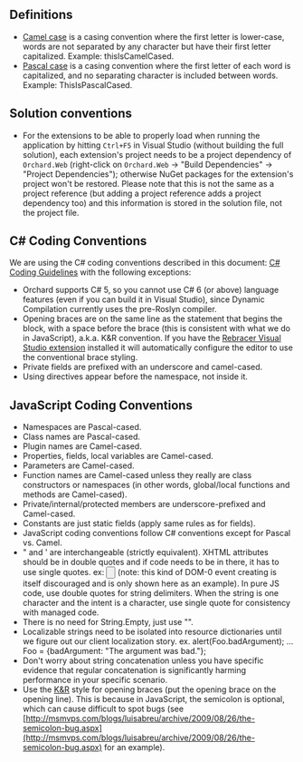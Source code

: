 

## Definitions
* [Camel case](http://en.wikipedia.org/wiki/CamelCase) is a casing convention where the first letter is lower-case, words are not separated by any character but have their first letter capitalized. Example: thisIsCamelCased.
* [Pascal case](http://c2.com/cgi/wiki?PascalCase) is a casing convention where the first letter of each word is capitalized, and no separating character is included between words. Example: ThisIsPascalCased.

## Solution conventions

* For the extensions to be able to properly load when running the application by hitting `Ctrl+F5` in Visual Studio (without building the full solution), each extension's project needs to be a project dependency of `Orchard.Web` (right-click on `Orchard.Web` -> "Build Dependencies" -> "Project Dependencies"); otherwise NuGet packages for the extension's project won't be restored. Please note that this is not the same as a project reference (but adding a project reference adds a project dependency too) and this information is stored in the solution file, not the project file.

## C# Coding Conventions

We are using the C# coding conventions described in this document: [C# Coding Guidelines](http://blogs.msdn.com/brada/articles/361363.aspx) with the following exceptions:

* Orchard supports C# 5, so you cannot use C# 6 (or above) language features (even if you can build it in Visual Studio), since Dynamic Compilation currently uses the pre-Roslyn compiler.
* Opening braces are on the same line as the statement that begins the block, with a space before the brace (this is consistent with what we do in JavaScript), a.k.a. K&R convention. If you have the [Rebracer Visual Studio extension](https://visualstudiogallery.msdn.microsoft.com/410e9b9f-65f3-4495-b68e-15567e543c58) installed it will automatically configure the editor to use the conventional brace styling.
* Private fields are prefixed with an underscore and camel-cased.
* Using directives appear before the namespace, not inside it.

## JavaScript Coding Conventions

* Namespaces are Pascal-cased.
* Class names are Pascal-cased.
* Plugin names are Camel-cased.
* Properties, fields, local variables are Camel-cased.
* Parameters are Camel-cased.
* Function names are Camel-cased unless they really are class constructors or namespaces (in other words, global/local functions and methods are Camel-cased).
* Private/internal/protected members are underscore-prefixed and Camel-cased.
* Constants are just static fields (apply same rules as for fields).
* JavaScript coding conventions follow C# conventions except for Pascal vs. Camel.
* " and ' are interchangeable (strictly equivalent). XHTML attributes should be in double quotes and if code needs to be in there, it has to use single quotes. ex: <input type="button" onclick="alert('Foo');"/> (note: this kind of DOM-0 event creating is itself discouraged and is only shown here as an example). In pure JS code, use double quotes for string delimiters. When the string is one character and the intent is a character, use single quote for consistency with managed code.
* There is no need for String.Empty, just use "".
* Localizable strings need to be isolated into resource dictionaries until we figure out our client localization story. ex. alert(Foo.badArgument); ... Foo = {badArgument: "The argument was bad."};
* Don't worry about string concatenation unless you have specific evidence that regular concatenation is significantly harming performance in your specific scenario.
* Use the [K&R](http://en.wikipedia.org/wiki/Indent_style) style for opening braces (put the opening brace on the opening line). This is because in JavaScript, the semicolon is optional, which can cause difficult to spot bugs (see [http://msmvps.com/blogs/luisabreu/archive/2009/08/26/the-semicolon-bug.aspx](http://msmvps.com/blogs/luisabreu/archive/2009/08/26/the-semicolon-bug.aspx) for an example).
